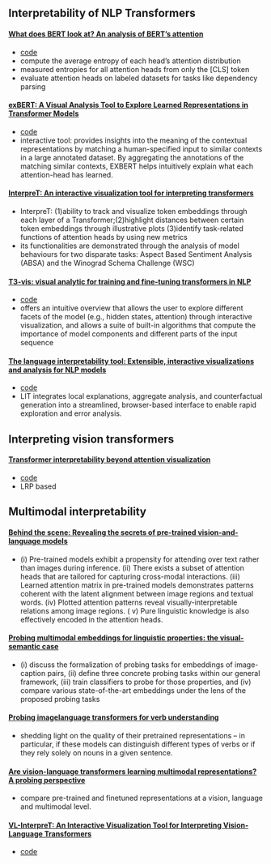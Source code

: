 ## Interpretability of NLP Transformers

#### [What does BERT look at? An analysis of BERT’s attention](https://arxiv.org/abs/1906.04341)
- [code](https://github.com/clarkkev/attention-analysis.)
- compute the average entropy of each head’s attention distribution
- measured entropies for all attention heads from only the [CLS] token
- evaluate attention heads on labeled datasets for tasks like dependency parsing

#### [exBERT: A Visual Analysis Tool to Explore Learned Representations in Transformer Models](https://arxiv.org/abs/1910.05276)
- [code](https://github.com/bhoov/exbert)
- interactive tool: provides insights into the meaning of the
contextual representations by matching a human-specified input to similar contexts
in a large annotated dataset. By aggregating the annotations of the matching similar
contexts, EXBERT helps intuitively explain what each attention-head has learned.

#### [InterpreT: An interactive visualization tool for interpreting transformers](https://aclanthology.org/2021.eacl-demos.17/)
- InterpreT: (1)ability to track and visualize token embeddings through each layer of
a Transformer;(2)highlight distances between
certain token embeddings through illustrative
plots (3)identify task-related functions of attention heads by using new metrics
-  its functionalities are demonstrated through the analysis of
model behaviours for two disparate tasks: Aspect Based Sentiment Analysis (ABSA) and
the Winograd Schema Challenge (WSC)

#### [T3-vis: visual analytic for training and fine-tuning transformers in NLP](https://aclanthology.org/2021.emnlp-demo.26/)
- [code](https://github.com/raymondzmc/T3-Vis)
- offers an intuitive overview that allows the user to
explore different facets of the model (e.g., hidden states, attention) through interactive visualization, and allows a suite of built-in algorithms that compute the importance of model
components and different parts of the input
sequence

#### [The language interpretability tool: Extensible, interactive visualizations and analysis for NLP models](https://arxiv.org/abs/2008.05122)
- [code](https://github.com/PAIR-code/lit)
- LIT integrates local explanations, aggregate analysis, and counterfactual generation into a streamlined, browser-based interface to enable rapid exploration and error analysis.

## Interpreting vision transformers

#### [Transformer interpretability beyond attention visualization](https://arxiv.org/abs/2012.09838)
- [code](https://github.com/hila-chefer/Transformer-Explainability)
- LRP based

## Multimodal interpretability

#### [Behind the scene: Revealing the secrets of pre-trained vision-and-language models](https://arxiv.org/abs/2005.07310)
-  (i) Pre-trained models exhibit a propensity for attending
over text rather than images during inference. (ii) There exists a subset of
attention heads that are tailored for capturing cross-modal interactions. (iii) Learned attention matrix in pre-trained models demonstrates patterns coherent with the latent alignment between image regions and textual words. (iv) Plotted attention patterns reveal visually-interpretable
relations among image regions. (
v) Pure linguistic knowledge is also effectively encoded in the attention heads. 

#### [Probing multimodal embeddings for linguistic properties: the visual-semantic case](https://arxiv.org/abs/2102.11115)
- (i) discuss the formalization of probing tasks for embeddings of image-caption pairs, (ii) define three concrete probing tasks within our general framework, (iii) train classifiers to probe for those properties, and (iv) compare various state-of-the-art embeddings under the lens of the proposed probing tasks

#### [Probing imagelanguage transformers for verb understanding](https://aclanthology.org/2021.findings-acl.318.pdf)
-  shedding light on the
quality of their pretrained representations –
in particular, if these models can distinguish
different types of verbs or if they rely solely
on nouns in a given sentence.

#### [Are vision-language transformers learning multimodal representations? A probing perspective](https://hal.archives-ouvertes.fr/hal-03521715/document)
-  compare pre-trained and finetuned representations at a vision, language and multimodal
level.

#### [VL-InterpreT: An Interactive Visualization Tool for Interpreting Vision-Language Transformers](https://openaccess.thecvf.com/content/CVPR2022/papers/Aflalo_VL-InterpreT_An_Interactive_Visualization_Tool_for_Interpreting_Vision-Language_Transformers_CVPR_2022_paper.pdf)
- [code](https://github.com/IntelLabs/VL-InterpreT)
